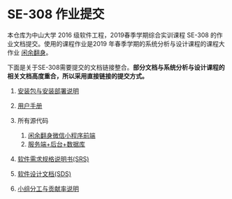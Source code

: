 # SE-308 作业提交

本仓库为中山大学 2016 级软件工程，2019春季学期综合实训课程 SE-308 的作业文档提交。使用的课程作业是2019 年春季学期的系统分析与设计课程的课程大作业 [闲余翻身](https://sysu-team1.github.io/Dashboard/)。

下面是关于SE-308需要提交的文档链接整合。**部分文档与系统分析与设计课程的相关文档高度重合，所以采用直接链接的提交方式。**

1. [安装包与安装部署说明](安装包与安装部署说明.md)
2. [用户手册](用户手册.md)
3. 所有源代码

    1. [闲余翻身微信小程序前端](https://github.com/sysu-team1/clientUI/releases/tag/final)
    2. [服务端+后台+数据库](https://github.com/sysu-team1/BackEnd/releases/tag/final)

4. [软件需求规格说明书(SRS)](软件需求规格说明书(SRS).md)
5. [软件设计文档(SDS)](软件设计文档(SDS).md)
6. [小组分工与贡献率说明](小组分工与贡献说明.md)
